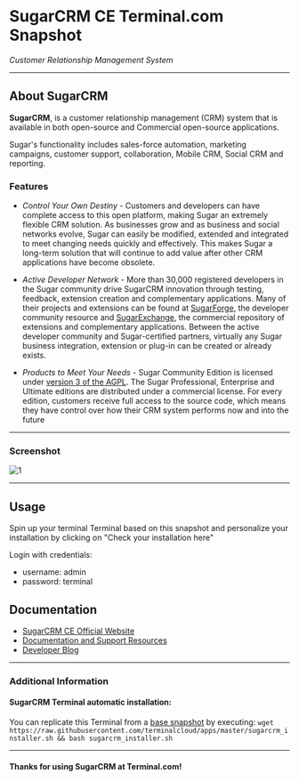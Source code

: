 # **SugarCRM CE** Terminal.com Snapshot
*Customer Relationship Management System*

---

## About SugarCRM
**SugarCRM**,  is a customer relationship management (CRM) system that is available in both open-source and Commercial open-source applications.

Sugar's functionality includes sales-force automation, marketing campaigns, customer support, collaboration, Mobile CRM, Social CRM and reporting.

### Features
- *Control Your Own Destiny* - Customers and developers can have complete access to this open platform, making Sugar an extremely flexible CRM solution. As businesses grow and as business and social networks evolve, Sugar can easily be modified, extended and integrated to meet changing needs quickly and effectively. This makes Sugar a long-term solution that will continue to add value after other CRM applications have become obsolete.

- *Active Developer Network* - More than 30,000 registered developers in the Sugar community drive SugarCRM innovation through testing, feedback, extension creation and complementary applications. Many of their projects and extensions can be found at [SugarForge](http://www.sugarforge.org/), the developer community resource and [SugarExchange](http://www.sugarexchange.com/), the commercial repository of extensions and complementary applications. Between the active developer community and Sugar-certified partners, virtually any Sugar business integration, extension or plug-in can be created or already exists.

- *Products to Meet Your Needs* - Sugar Community Edition is licensed under [version 3 of the AGPL](http://www.gnu.org/licenses/agpl-3.0.html).  The Sugar Professional, Enterprise and Ultimate editions are distributed under a commercial license. For every edition, customers receive full access to the source code, which means they have control over how their CRM system performs now and into the future

---
### Screenshot

![1](http://d2owqhhe2x3j50.cloudfront.net/sugar7/product/desktop-marketing-salesrep.jpg)

---

## Usage
Spin up your terminal Terminal based on this snapshot and personalize your installation by clicking on "Check your installation here"

Login with credentials:


- username: admin
- password: terminal


## Documentation
- [SugarCRM CE Official Website](http://www.sugarcrm.com/community)
- [Documentation and Support Resources](http://support.sugarcrm.com/)
- [Developer Blog](http://developers.sugarcrm.com/wordpress)

---

### Additional Information
#### SugarCRM Terminal automatic installation:
You can replicate this Terminal from a [base snapshot](https://www.terminal.com/tiny/FzpHiTXG1K) by executing:
`wget https://raw.githubusercontent.com/terminalcloud/apps/master/sugarcrm_installer.sh && bash sugarcrm_installer.sh`

---

#### Thanks for using SugarCRM at Terminal.com!
